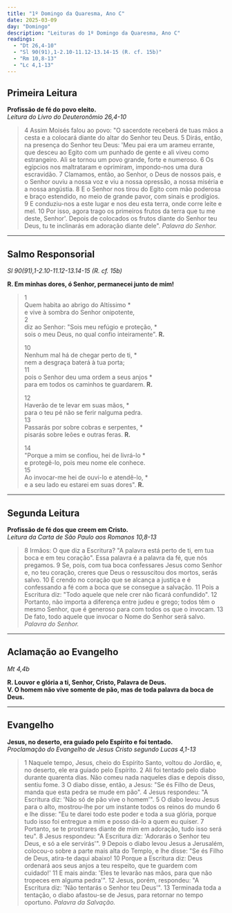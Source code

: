 ```yaml
---
title: "1º Domingo da Quaresma, Ano C"
date: 2025-03-09
day: "Domingo"
description: "Leituras do 1º Domingo da Quaresma, Ano C"
readings:
  - "Dt 26,4-10"
  - "Sl 90(91),1-2.10-11.12-13.14-15 (R. cf. 15b)"
  - "Rm 10,8-13"
  - "Lc 4,1-13"
---
```

## Primeira Leitura  
**Profissão de fé do povo eleito.**  
*Leitura do Livro do Deuteronômio 26,4-10*

> 4 Assim Moisés falou ao povo: "O sacerdote receberá de tuas mãos a cesta e a colocará diante do altar do Senhor teu Deus. 5 Dirás, então, na presença do Senhor teu Deus: 'Meu pai era um arameu errante, que desceu ao Egito com um punhado de gente e ali viveu como estrangeiro. Ali se tornou um povo grande, forte e numeroso. 6 Os egípcios nos maltrataram e oprimiram, impondo-nos uma dura escravidão. 7 Clamamos, então, ao Senhor, o Deus de nossos pais, e o Senhor ouviu a nossa voz e viu a nossa opressão, a nossa miséria e a nossa angústia. 8 E o Senhor nos tirou do Egito com mão poderosa e braço estendido, no meio de grande pavor, com sinais e prodígios. 9 E conduziu-nos a este lugar e nos deu esta terra, onde corre leite e mel. 10 Por isso, agora trago os primeiros frutos da terra que tu me deste, Senhor'. Depois de colocados os frutos diante do Senhor teu Deus, tu te inclinarás em adoração diante dele". *Palavra do Senhor.*

---

## Salmo Responsorial  
*Sl 90(91),1-2.10-11.12-13.14-15 (R. cf. 15b)*  

**R. Em minhas dores, ó Senhor, permanecei junto de mim!**

> 1  
> Quem habita ao abrigo do Altíssimo *  
> e vive à sombra do Senhor onipotente,  
> 2  
> diz ao Senhor: "Sois meu refúgio e proteção, *  
> sois o meu Deus, no qual confio inteiramente". **R.**  
>  
> 10  
> Nenhum mal há de chegar perto de ti, *  
> nem a desgraça baterá à tua porta;  
> 11  
> pois o Senhor deu uma ordem a seus anjos *  
> para em todos os caminhos te guardarem. **R.**  
>  
> 12  
> Haverão de te levar em suas mãos, *  
> para o teu pé não se ferir nalguma pedra.  
> 13  
> Passarás por sobre cobras e serpentes, *  
> pisarás sobre leões e outras feras. **R.**  
>  
> 14  
> "Porque a mim se confiou, hei de livrá-lo *  
> e protegê-lo, pois meu nome ele conhece.  
> 15  
> Ao invocar-me hei de ouvi-lo e atendê-lo, *  
> e a seu lado eu estarei em suas dores". **R.**

---

## Segunda Leitura  
**Profissão de fé dos que creem em Cristo.**  
*Leitura da Carta de São Paulo aos Romanos 10,8-13*

> 8 Irmãos: O que diz a Escritura? "A palavra está perto de ti, em tua boca e em teu coração". Essa palavra é a palavra da fé, que nós pregamos. 9 Se, pois, com tua boca confessares Jesus como Senhor e, no teu coração, creres que Deus o ressuscitou dos mortos, serás salvo. 10 É crendo no coração que se alcança a justiça e é confessando a fé com a boca que se consegue a salvação. 11 Pois a Escritura diz: "Todo aquele que nele crer não ficará confundido". 12 Portanto, não importa a diferença entre judeu e grego; todos têm o mesmo Senhor, que é generoso para com todos os que o invocam. 13 De fato, todo aquele que invocar o Nome do Senhor será salvo. *Palavra do Senhor.*

---

## Aclamação ao Evangelho  
*Mt 4,4b*

**R. Louvor e glória a ti, Senhor, Cristo, Palavra de Deus.**  
**V. O homem não vive somente de pão, mas de toda palavra da boca de Deus.**

---

## Evangelho  
**Jesus, no deserto, era guiado pelo Espírito e foi tentado.**  
*Proclamação do Evangelho de Jesus Cristo segundo Lucas 4,1-13*

> 1 Naquele tempo, Jesus, cheio do Espírito Santo, voltou do Jordão, e, no deserto, ele era guiado pelo Espírito. 2 Ali foi tentado pelo diabo durante quarenta dias. Não comeu nada naqueles dias e depois disso, sentiu fome. 3 O diabo disse, então, a Jesus: "Se és Filho de Deus, manda que esta pedra se mude em pão". 4 Jesus respondeu: "A Escritura diz: 'Não só de pão vive o homem'". 5 O diabo levou Jesus para o alto, mostrou-lhe por um instante todos os reinos do mundo 6 e lhe disse: "Eu te darei todo este poder e toda a sua glória, porque tudo isso foi entregue a mim e posso dá-lo a quem eu quiser. 7 Portanto, se te prostrares diante de mim em adoração, tudo isso será teu". 8 Jesus respondeu: "A Escritura diz: 'Adorarás o Senhor teu Deus, e só a ele servirás'". 9 Depois o diabo levou Jesus a Jerusalém, colocou-o sobre a parte mais alta do Templo, e lhe disse: "Se és Filho de Deus, atira-te daqui abaixo! 10 Porque a Escritura diz: Deus ordenará aos seus anjos a teu respeito, que te guardem com cuidado!' 11 E mais ainda: 'Eles te levarão nas mãos, para que não tropeces em alguma pedra'". 12 Jesus, porém, respondeu: "A Escritura diz: 'Não tentarás o Senhor teu Deus'". 13 Terminada toda a tentação, o diabo afastou-se de Jesus, para retornar no tempo oportuno. *Palavra da Salvação.*